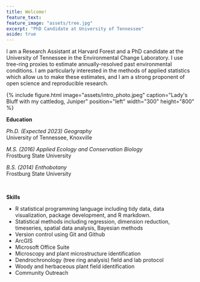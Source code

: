 ```yaml
---
title: Welcome!
feature_text:
feature_image: "assets/tree.jpg"
excerpt: "PhD Candidate at University of Tennessee"
aside: true
---
```


I am a Research Assistant at Harvard Forest and a PhD candidate at the University of Tennessee in the Environmental Change Laboratory. I use tree-ring proxies to estimate annually-resolved past environmental conditions. I am particularly interested in the methods of applied statistics which allow us to make these estimates, and I am a strong proponent of open science and reproducible research.

{% include figure.html image="assets/intro_photo.jpeg" caption="Lady's Bluff with my cattledog, Juniper" position="left" width="300" height="800" %}

**Education**

*Ph.D. (Expected 2023) Geography*\
University of Tennessee, Knoxville

*M.S. (2016) Applied Ecology and Conservation Biology*\
Frostburg State University

*B.S. (2014) Enthobotany*\
Frostburg State University


&nbsp; 

**Skills**
-	R statistical programming language including tidy data, data visualization, package development, and R markdown.
-	Statistical methods including regression, dimension reduction, timeseries, spatial data analysis, Bayesian methods
- Version control using Git and Github
-	ArcGIS
-	Microsoft Office Suite
-	Microscopy and plant microstructure identification
-	Dendrochronology (tree ring analysis) field and lab protocol
-	Woody and herbaceous plant field identification
-	Community Outreach

